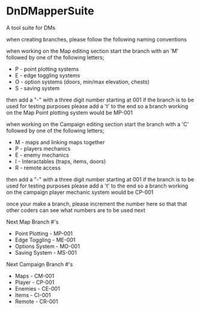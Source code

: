 # DnDMapperSuite
A tool suite for DMs

when creating branches, please follow the following naming conventions

when working on the Map editing section start the branch with an 'M'
followed by one of the following letters;
- P - point plotting systems
- E - edge toggling systems
- O - option systems (doors, min/max elevation, chests)
- S - saving system

then add a "-" with a three digit number starting at 001
if the branch is to be used for testing purposes please add a 't' to the end
so a branch working on the Map Point plotting system would be MP-001

when working on the Campaign editing section start the branch with a 'C'
followed by one of the following letters;
- M - maps and linking maps together
- P - players mechanics
- E - enemy mechanics
- I - Interactables (traps, items, doors)
- R - remote access

then add a "-" with a three digit number starting at 001
if the branch is to be used for testing purposes please add a 't' to the end
so a branch working on the campaign player mechanic system would be CP-001

once your make a branch, please increment the number here so that that other coders can see what numbers are to be used next

Next Map Branch #'s
- Point Plotting  - MP-001
- Edge Toggling   - ME-001
- Options System  - MO-001
- Saving System   - MS-001

Next Campaign Branch #'s
- Maps            - CM-001
- Player          - CP-001
- Enemies         - CE-001
- Items           - CI-001
- Remote          - CR-001
